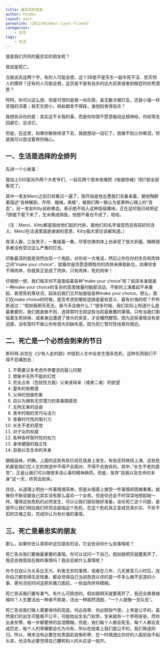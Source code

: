```yaml
---
title: 最忠实的朋友
author: Pinder
layout: post
permalink: /2012/03/most-loyal-friend/
categories:
	- 生活
tags:
	- 生活
---
```


谁是我们共同的最忠实的朋友呢？

我说是死亡。

当我说去这两个字，有的人可能会想，这个2B是不是天生一副半死不活、悲天悯人的模样？还有的人可能会想，这货是不是有自杀的远大前景或者抑郁症的优秀潜质？

呵呵，你可以这么想，但是可惜的是我一向乐观，虽无数次被打击，还是小强一样坚强的活着；我天生胆小，蚂蚁都舍不得踩，谁他妈舍得自杀？

我想告诉你的是：其实这不关我的事，而是你你很不愿意触动这根神经，你经常去回避它、忌讳它。

但是，在这里，如果你敢继续读下去，我就想动一动它了。我做不到让你飙泪，但是我可以尝试着带你飚心。

## 一、生活是选择的全排列 ##
先讲一个小故事：

我加上530室另外两个大老爷们，一起花两个周末夜晚把《电锯惊魂》1到7部全部看完了。

其中一舍友Merci之前已经看过一遍了，刚开始是他怂恿我们去看来着，据他陶醉着描述“各种解剖、开颅、器械，爽极”，被我们两一致认为是某种心理上的“变态”。另一舍友Kitty自称晕血，表示绝不陷入这种低级趣味，正在这时我已经把这7部曲下载下来了，生米煮成熟饭，他想不看也不成了，哈哈。

（注：Merci、Kitty都是我给他们起的代称，跟他们的名字谐音而且有较好的含义，Merci在法语里面是谢谢的意思、Kitty猫大家应该都知道。）

夜深人静，三张凳子，一集接着一集，尽管仿佛肉体上也承受了很大折磨，眼睛很多都没有受过这么严重的打击。

印象最深的就是突然出现一个鬼脸，对你说一大堆话，然后让你在你的生存和肉体之间“make your choice”，就看你是否愿意牺牲你的肉体来换取新生。如果你舍不得肉体，你就真正变成了肉体，只有肉体，死的肉体！

仔细想一想，我们每天何不是面临着各种“make your choice”呢？起床本身就是一种make your choice的复杂的高思维量的脑部活动，不断的上演着起不来重起、甚至死机等状况，起床后我们又开始面临各种make your choice。那么，我们在make choice的时候，是否考虑到哪些选择是最有意义、最有价值的呢？乔布斯说过：“假如我明天死去，我今天会做什么？”很多时候，我们实际上知道什么是最重要的，我们就是做不到，选择暂时无视这些当前最重要的事情。只有当我们面临着生死抉择、或者身边遭遇了很大的突变，才会幡然醒悟。因为这些事情没有紧迫感，没有暂时不做让你有很大的缺失感。因为死亡暂时性地离你很远。

## 二、死亡是一个必然会到来的节日 ##
斯科特.派克在《少有人走的路》中提到人生中会发生很多危机，这种东西我们不得不忍痛割去：

1. 不需要过多考虑外界要求的婴儿时期
1. 想象中无所不能的幻觉
1. 完全占有（包括性方面）父亲或母亲（或者二者）的欲望
1. 童年的依赖感
1. 父母的扭曲形象
1. 自以为拥有无穷潜力的青春期感觉
1. 无拘无束的自由
1. 青年时期的灵巧与活力
1. 青春时代性的吸引力
1. 长生不老的感觉
1. 对子女的权威
1. 各种各样暂时性的权力
1. 身体健康的独立性
1. 自我以及生命的本身

细细品味，的确，上面的这些有些已经在我身上发生，有些还将继续上演。这些危机都是我们在人生的旅途中不得不去面对、不得不去放弃的。其中，”长生不老的感觉“，正是让我们可以做很多违心事的精神麻药。但是，放弃”自我以及生命的本身“这一天，终究会到来。

往往，从道理上明白一件事情很简单，但是从情感上接受一件事情却困难重重。就像你不断说服自己其实没有那么喜欢一个女孩，但是你还会不时深深地想起她一样。懂得这些危机的必然发生，可以让我们提前做好准备。谈论死亡这个问题，是提早让我们明白我们终究会面临这个危机，在这个危机真正变成货真价实、不折不扣的灾难之前，完成你认为有价值的事情。

## 三、死亡是最忠实的朋友 ##
那么，如果你去认真聆听这位朋友的话，它会告诉你什么些事情呢？

死亡告诉我们要做最重要的事情。你可以试问一下自己，假如我明天就要离开了，我还会做我现在做的事情吗？我会去做什么事情呢？

你今日自认为关系比天大、利害无穷的事情，或者在几年、几天甚至几小时后，连你自己都觉得无足轻重，都会觉得自己当初孜孜以求的是一件多么微不足道的小事，更何况在时间这把杀猪刀面前，一些血肉终将模糊。

死亡告诉我们要有勇气。有什么可顾虑的，假如我明天就要离开了，我还会畏畏缩缩吗？人生要活出一种奋不顾身，活出一种超然洒脱，“一个人就像一支队伍”。

死亡告诉我们做人需要保持的高度。何必自卑、何必颐指气使。上帝是公平的，虽然我们的出生可能极不公平，可能他出生名门权贵，生来就有一个李刚爸爸，而你出身贫寒，每一步都要拼的血泪模糊，但是，我们每个人都会死去，每个人都会变成历史，每个人的荣耀都会化为乌有，所以在结束上我们是公平的，我们殊途同归。所以，根本没有必要在权贵面前自惭形秽、在一时境遇比你好的人面前抬不起头来，也没有必要觉得自己腰和别人的头应该一般齐。